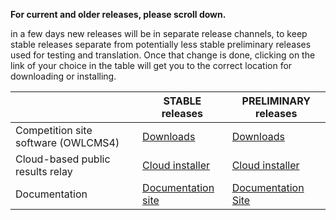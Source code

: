 **For current and older releases, please scroll down.**

in a few days new releases will be in separate release channels, to keep stable releases separate from potentially less stable preliminary releases used for testing and translation.  Once that change is done, clicking on the link of your choice in the table will get you to the correct location for downloading or installing.

|                                     | STABLE releases                                              | PRELIMINARY releases                                         |
| ----------------------------------- | ------------------------------------------------------------ | ------------------------------------------------------------ |
| Competition site software (OWLCMS4) | [Downloads](https://github.com/owlcms/owlcms4/releases) | [Downloads](https://github.com/jflamy-dev/owlcms4-prerelease) |
| Cloud-based public results relay    | [Cloud installer](https://github.com/owlcms/publicresults-heroku/blob/master/README.md) | [Cloud installer](https://github.com/jflamy-dev/publicresults-heroku-prerelease/blob/master/README.md) |
| Documentation                       | [Documentation site](https://owlcms.github.io/owlcms4/#/index) | [Documentation Site](https://jflamy-dev.github.io/owlcms4-prerelease/#/index) |
